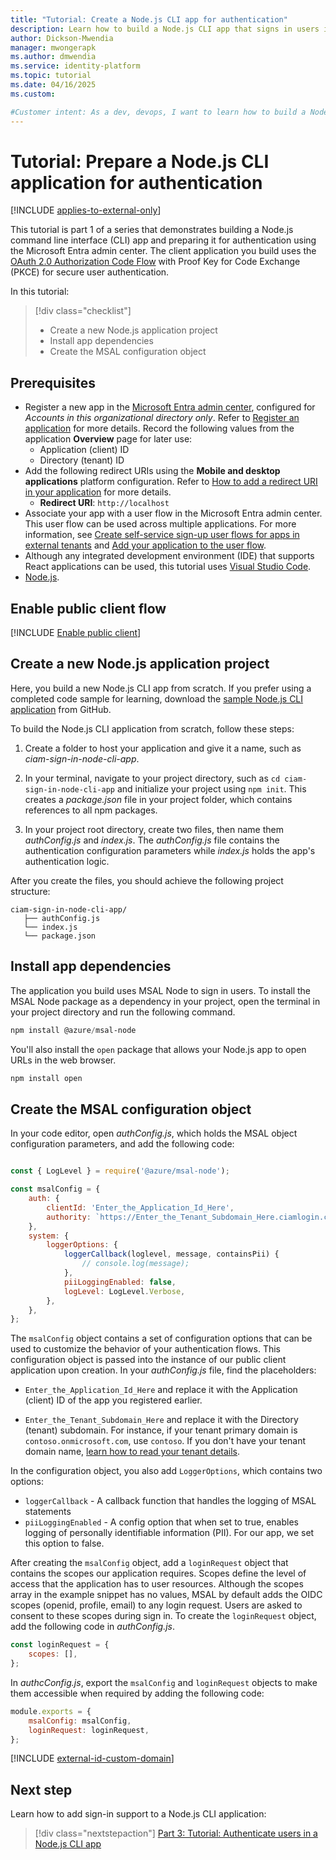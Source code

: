 ```yaml
---
title: "Tutorial: Create a Node.js CLI app for authentication"
description: Learn how to build a Node.js CLI app that signs in users in an external tenant
author: Dickson-Mwendia
manager: mwongerapk
ms.author: dmwendia
ms.service: identity-platform
ms.topic: tutorial
ms.date: 04/16/2025
ms.custom:

#Customer intent: As a dev, devops, I want to learn how to build a Node.js CLI application that signs in users in an external tenant.
---
```


# Tutorial: Prepare a Node.js CLI application for authentication

[!INCLUDE [applies-to-external-only](../external-id/includes/applies-to-external-only.md)]

This tutorial is part 1 of a series that demonstrates building a Node.js command line interface (CLI) app and preparing it for authentication using the Microsoft Entra admin center. The client application you build uses the [OAuth 2.0 Authorization Code Flow](~/identity-platform/v2-oauth2-auth-code-flow.md) with Proof Key for Code Exchange (PKCE) for secure user authentication.

In this tutorial: 

> [!div class="checklist"]
>
> - Create a new Node.js application project
> - Install app dependencies
> - Create the MSAL configuration object

## Prerequisites

* Register a new app in the [Microsoft Entra admin center](https://entra.microsoft.com), configured for *Accounts in this organizational directory only*. Refer to [Register an application](quickstart-register-app.md) for more details. Record the following values from the application **Overview** page for later use:
  * Application (client) ID 
  * Directory (tenant) ID
* Add the following redirect URIs using the **Mobile and desktop applications** platform configuration. Refer to [How to add a redirect URI in your application](./how-to-add-redirect-uri.md) for more details.
  * **Redirect URI**: `http://localhost`
* Associate your app with a user flow in the Microsoft Entra admin center. This user flow can be used across multiple applications. For more information, see [Create self-service sign-up user flows for apps in external tenants](../external-id/customers/how-to-user-flow-sign-up-sign-in-customers.md) and [Add your application to the user flow](../external-id/customers/how-to-user-flow-add-application.md).
* Although any integrated development environment (IDE) that supports React applications can be used, this tutorial uses [Visual Studio Code](https://visualstudio.microsoft.com/downloads/).
* [Node.js](https://nodejs.org).

## Enable public client flow

[!INCLUDE [Enable public client](../external-id/customers/includes/register-app/enable-public-client-flow.md)]

## Create a new Node.js application project

Here, you build a new Node.js CLI app from scratch. If you prefer using a completed code sample for learning, download the [sample Node.js CLI application](https://github.com/Azure-Samples/ms-identity-ciam-javascript-tutorial/archive/refs/heads/main.zip) from GitHub.

To build the Node.js CLI application from scratch, follow these steps:

1. Create a folder to host your application and give it a name, such as *ciam-sign-in-node-cli-app*.

1. In your terminal, navigate to your project directory, such as `cd ciam-sign-in-node-cli-app` and initialize your project using `npm init`. 
 This creates a *package.json* file in your project folder, which contains references to all npm packages. 

1. In your project root directory, create two files, then name them *authConfig.js* and *index.js*. The *authConfig.js* file contains the authentication configuration parameters while *index.js* holds the app's authentication logic. 

 After you create the files, you should achieve the following project structure:

 ```
ciam-sign-in-node-cli-app/
    ├── authConfig.js
    └── index.js
    └── package.json
 ```

## Install app dependencies

The application you build uses MSAL Node to sign in users. To install the MSAL Node package as a dependency in your project, open the terminal in your project directory and run the following command. 

```powershell
npm install @azure/msal-node   
```

You'll also install the `open` package that allows your Node.js app to open URLs in the web browser. 

```powershell
npm install open
```

## Create the MSAL configuration object

In your code editor, open *authConfig.js*, which holds the MSAL object configuration parameters, and add the following code:

```javascript

const { LogLevel } = require('@azure/msal-node');

const msalConfig = {
    auth: {
        clientId: 'Enter_the_Application_Id_Here', 
        authority: `https://Enter_the_Tenant_Subdomain_Here.ciamlogin.com/`, 
    },
    system: {
        loggerOptions: {
            loggerCallback(loglevel, message, containsPii) {
                // console.log(message);
            },
            piiLoggingEnabled: false,
            logLevel: LogLevel.Verbose,
        },
    },
};
```
The `msalConfig` object contains a set of configuration options that can be used to customize the behavior of your authentication flows. This configuration object is passed into the instance of our public client application upon creation. In your *authConfig.js* file, find the placeholders:

- `Enter_the_Application_Id_Here` and replace it with the Application (client) ID of the app you registered earlier.

- `Enter_the_Tenant_Subdomain_Here` and replace it with the Directory (tenant) subdomain. For instance, if your tenant primary domain is `contoso.onmicrosoft.com`, use `contoso`. If you don't have your tenant domain name, [learn how to read your tenant details](../external-id/customers/how-to-create-external-tenant-portal.md#get-the-external-tenant-details).

In the configuration object, you also add `LoggerOptions`, which contains two options:

- `loggerCallback` - A callback function that handles the logging of MSAL statements
- `piiLoggingEnabled` - A config option that when set to true, enables logging of personally identifiable information (PII). For our app, we set this option to false. 

After creating the `msalConfig` object, add a `loginRequest` object that contains the scopes our application requires. Scopes define the level of access that the application has to user resources. Although the scopes array in the example snippet has no values, MSAL by default adds the OIDC scopes (openid, profile, email) to any login request. Users are asked to consent to these scopes during sign in. To create the `loginRequest` object, add the following code in *authConfig.js*.

```javascript
const loginRequest = {
    scopes: [],
};
```

In *authcConfig.js*, export the `msalConfig` and `loginRequest` objects to make them accessible when required by adding the following code:

```javascript
module.exports = {
    msalConfig: msalConfig,
    loginRequest: loginRequest,
};
```

[!INCLUDE [external-id-custom-domain](./includes/use-custom-domain-url.md)]

## Next step

Learn how to add sign-in support to a Node.js CLI application:

> [!div class="nextstepaction"]
> [Part 3: Tutorial: Authenticate users in a Node.js CLI app](tutorial-cli-app-node-sign-in-sign-out.md)

